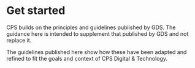 # Get started

CPS builds on the principles and guidelines published by GDS. The guidance here is intended to supplement that published by GDS and not replace it.

The guidelines published here show how these have been adapted and refined to fit the goals and context of CPS Digital & Technology.
